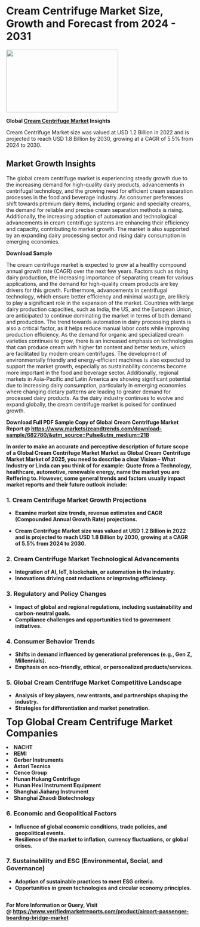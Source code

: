 <H1>Cream Centrifuge Market Size, Growth and Forecast from 2024 - 2031</H1><img class="aligncenter size-medium wp-image-584254" src="https://thirdeyenews.in/wp-content/uploads/2024/09/Global-Market-Research-300x168.jpeg" alt="" width="300" height="168" /><p><strong>Global&nbsp;<a href="https://www.marketsizeandtrends.com/download-sample/682780/&amp;utm_source=Pulse&amp;utm_medium=218">Cream Centrifuge Market</a> Insights</strong></p><p>Cream Centrifuge Market size was valued at USD 1.2 Billion in 2022 and is projected to reach USD 1.8 Billion by 2030, growing at a CAGR of 5.5% from 2024 to 2030.</p><p><h2>Market Growth Insights</h2> <p>The global cream centrifuge market is experiencing steady growth due to the increasing demand for high-quality dairy products, advancements in centrifugal technology, and the growing need for efficient cream separation processes in the food and beverage industry. As consumer preferences shift towards premium dairy items, including organic and specialty creams, the demand for reliable and precise cream separation methods is rising. Additionally, the increasing adoption of automation and technological advancements in cream centrifuge systems are enhancing their efficiency and capacity, contributing to market growth. The market is also supported by an expanding dairy processing sector and rising dairy consumption in emerging economies.</p> <p><strong>Download Sample</strong></p> <p>The cream centrifuge market is expected to grow at a healthy compound annual growth rate (CAGR) over the next few years. Factors such as rising dairy production, the increasing importance of separating cream for various applications, and the demand for high-quality cream products are key drivers for this growth. Furthermore, advancements in centrifugal technology, which ensure better efficiency and minimal wastage, are likely to play a significant role in the expansion of the market. Countries with large dairy production capacities, such as India, the US, and the European Union, are anticipated to continue dominating the market in terms of both demand and production. The trend towards automation in dairy processing plants is also a critical factor, as it helps reduce manual labor costs while improving production efficiency. As the demand for organic and specialized cream varieties continues to grow, there is an increased emphasis on technologies that can produce cream with higher fat content and better texture, which are facilitated by modern cream centrifuges. The development of environmentally friendly and energy-efficient machines is also expected to support the market growth, especially as sustainability concerns become more important in the food and beverage sector. Additionally, regional markets in Asia-Pacific and Latin America are showing significant potential due to increasing dairy consumption, particularly in emerging economies where changing dietary patterns are leading to greater demand for processed dairy products. As the dairy industry continues to evolve and expand globally, the cream centrifuge market is poised for continued growth. <p><strong></p><p><span class=""><strong>Download Full PDF Sample Copy of Global Cream Centrifuge Market Report</strong> @ <a href="https://www.marketsizeandtrends.com/download-sample/682780/&amp;utm_source=Pulse&amp;utm_medium=218" target="_blank">https://www.marketsizeandtrends.com/download-sample/682780/&amp;utm_source=Pulse&amp;utm_medium=218</a></span></p><p>In order to make an accurate and perceptive description of future scope of a Global&nbsp;Cream Centrifuge Market Market as Global&nbsp;Cream Centrifuge Market Market of 2025, you need to describe a clear Vision &ndash; What Industry or Linda can you think of for example: Quote from a Technology, healthcare, automotive, renewable energy, name the market you are Reffering to. However, some general trends and factors usually impact market reports and their future outlook include:</p><h3>1.&nbsp;<strong>Cream Centrifuge Market Growth Projections</strong></h3><ul><li>Examine market size trends, revenue estimates and CAGR (Compounded Annual Growth Rate) projections.</li><li><p>Cream Centrifuge Market size was valued at USD 1.2 Billion in 2022 and is projected to reach USD 1.8 Billion by 2030, growing at a CAGR of 5.5% from 2024 to 2030.</p></li></ul><h3>2.&nbsp;<strong>Cream Centrifuge Market Technological Advancements</strong></h3><ul><li>Integration of AI, IoT, blockchain, or automation in the industry.</li><li>Innovations driving cost reductions or improving efficiency.</li></ul><h3>3.&nbsp;<strong>Regulatory and Policy Changes</strong></h3><ul><li>Impact of global and regional regulations, including sustainability and carbon-neutral goals.</li><li>Compliance challenges and opportunities tied to government initiatives.</li></ul><h3>4.&nbsp;<strong>Consumer Behavior Trends</strong></h3><ul><li>Shifts in demand influenced by generational preferences (e.g., Gen Z, Millennials).</li><li>Emphasis on eco-friendly, ethical, or personalized products/services.</li></ul><h3>5.&nbsp;<strong>Global Cream Centrifuge Market Competitive Landscape</strong></h3><ul><li>Analysis of key players, new entrants, and partnerships shaping the industry.</li><li>Strategies for differentiation and market penetration.</li></ul><p data-pm-slice="1 1 []"><span style="color: inherit; font-family: inherit; font-size: 25px;">Top Global Cream Centrifuge Market Companies</span></p><div class="" data-test-id=""><p><li>NACHT</li><li> REMI</li><li> Gerber Instruments</li><li> Astori Tecnica</li><li> Cence Group</li><li> Hunan Hukang Centrifuge</li><li> Hunan Hexi Instrument Equipment</li><li> Shanghai Jiahang Instrument</li><li> Shanghai Zhaodi Biotechnology</li></p></div><h3>6.&nbsp;<strong>Economic and Geopolitical Factors</strong></h3><ul><li>Influence of global economic conditions, trade policies, and geopolitical events.</li><li>Resilience of the market to inflation, currency fluctuations, or global crises.</li></ul><h3>7.&nbsp;<strong>Sustainability and ESG (Environmental, Social, and Governance)</strong></h3><ul><li>Adoption of sustainable practices to meet ESG criteria.</li><li>Opportunities in green technologies and circular economy principles.</li></ul><h2><strong style="font-size: 14px;">For More Information or Query, Visit @&nbsp;</strong><a style="background-color: #ffffff; font-size: 14px;" href="https://www.marketsizeandtrends.com/report/cream-centrifuge-market/" target="_blank">https://www.verifiedmarketreports.com/product/airport-passenger-boarding-bridge-market</a></h2>
